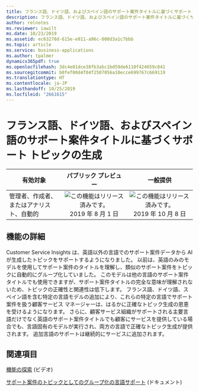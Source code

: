 ```yaml
---
title: フランス語、ドイツ語、およびスペイン語のサポート案件タイトルに基づくサポート トピックの生成
description: フランス語、ドイツ語、およびスペイン語のサポート案件タイトルに基づくサポート トピックの生成
author: relnotes
ms.reviewer: iawilt
ms.date: 10/23/2019
ms.assetid: ec63278d-615e-e911-a96c-000d3a1c7bbb
ms.topic: article
ms.service: business-applications
ms.author: tpalmer
dynamics365pdf: true
ms.openlocfilehash: 3dc4e01dce38fb3abc1bd59de6110f424659c841
ms.sourcegitcommit: b0fef00d4f04f2507056a10ecce699767c669119
ms.translationtype: HT
ms.contentlocale: ja-JP
ms.lasthandoff: 10/25/2019
ms.locfileid: "2661615"
---
```

# <a name="support-topic-generation-based-on-case-titles-in-french-german-and-spanish"></a>フランス語、ドイツ語、およびスペイン語のサポート案件タイトルに基づくサポート トピックの生成


| 有効対象    |  パブリック プレビュー | 一般提供 | 
| ---------- | :----------: |:----------: |
|管理者、作成者、またはアナリスト、自動的|![この機能はリリース済みです。](/dynamics365-release-plan/media/green-checkmark.png "この機能はリリース済みです。") 2019 年 8 月 1 日| ![この機能はリリース済みです。](/dynamics365-release-plan/media/green-checkmark.png "この機能はリリース済みです。") 2019 年 10 月 8 日|






## <a name="feature-details"></a>機能の詳細
<!--feature detail start -->
Customer Service Insights は、英語以外の言語でのサポート案件データから AI が生成したトピックをサポートするようになりました。 以前は、英語のみのモデルを使用してサポート案件のタイトルを理解し、類似のサポート案件をトピックに自動的にグループ化していました。 このモデルは他の言語のサポート案件タイトルでも使用できますが、サポート案件タイトルの完全な意味が理解されないため、トピックの正確性と関連性は低下します。 フランス語、ドイツ語、スペイン語を含む特定の言語モデルの追加により、これらの特定の言語でサポート案件を扱う顧客サービス マネージャーは、はるかに正確なトピック生成の恩恵を受けるようになります。 さらに、顧客サービス組織がサポートされる主要言語だけでなく英語のサポート案件タイトルでも顧客にサービスを提供している場合でも、言語固有のモデルが実行され、両方の言語で正確なトピック生成が提供されます。 追加言語のサポートは継続的にサービスに追加されます。
<!--feature detail end -->










## <a name="see-also"></a>関連項目
[機能の探索](https://aka.ms/ROGCSI19RW2ROV3) (ビデオ)

[サポート案件のトピックとしてのグループ化の言語サポート](https://docs.microsoft.com/dynamics365/ai/customer-service-insights/supported-languages#language-support-for-case-grouping-as-topics) (ドキュメント)
